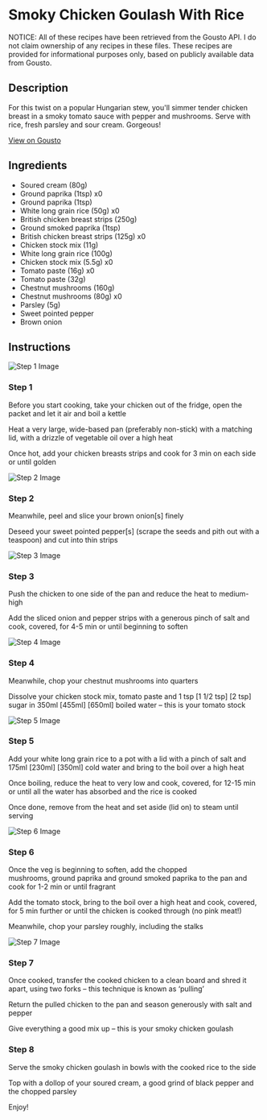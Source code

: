 # Smoky Chicken Goulash With Rice

NOTICE: All of these recipes have been retrieved from the Gousto API. I do not claim ownership of any recipes in these files. These recipes are provided for informational purposes only, based on publicly available data from Gousto.

## Description

For this twist on a popular Hungarian stew, you'll simmer tender chicken breast in a smoky tomato sauce with pepper and mushrooms. Serve with rice, fresh parsley and sour cream. Gorgeous! 

[View on Gousto](https://www.gousto.co.uk/recipes/cookbook/smoky-chicken-goulash-with-basmati-rice)

## Ingredients

- Soured cream (80g)
- Ground paprika (1tsp) x0
- Ground paprika (1tsp)
- White long grain rice (50g) x0
- British chicken breast strips (250g)
- Ground smoked paprika (1tsp)
- British chicken breast strips (125g) x0
- Chicken stock mix (11g)
- White long grain rice (100g)
- Chicken stock mix (5.5g) x0
- Tomato paste (16g) x0
- Tomato paste (32g)
- Chestnut mushrooms (160g)
- Chestnut mushrooms (80g) x0
- Parsley (5g)
- Sweet pointed pepper
- Brown onion

## Instructions

![Step 1 Image](https://production-media.gousto.co.uk/cms/recipe-step-image/step-1-1603721661519-x200.jpg)

### Step 1

Before you start cooking, take your chicken out of the fridge, open the packet and let it air and boil a kettle

Heat a very large, wide-based pan (preferably non-stick) with a matching lid, with a drizzle of vegetable oil over a high heat

Once hot, add your chicken breasts strips and cook for 3 min on each side or until golden

![Step 2 Image](https://production-media.gousto.co.uk/cms/recipe-step-image/step-2-1603721566676-x200.jpg)

### Step 2

Meanwhile, peel and slice your brown onion[s] finely

Deseed your sweet pointed pepper[s] (scrape the seeds and pith out with a teaspoon) and cut into thin strips

![Step 3 Image](https://production-media.gousto.co.uk/cms/recipe-step-image/step-3-1603721591792-x200.jpg)

### Step 3

Push the chicken to one side of the pan and reduce the heat to medium-high

Add the sliced onion and pepper strips with a generous pinch of salt and cook, covered, for 4-5 min or until beginning to soften

![Step 4 Image](https://production-media.gousto.co.uk/cms/recipe-step-image/1608.-step-4-x200.jpg)

### Step 4

Meanwhile, chop your chestnut mushrooms into quarters

Dissolve your chicken stock mix, tomato paste and 1 tsp<span class="text-purple"> [1 1/2 tsp] </span><span class="text-danger">[2 tsp]</span> sugar in 350ml <span class="text-purple">[455ml]</span><span class="text-danger"> [650ml]</span> boiled water – this is your tomato stock

![Step 5 Image](https://production-media.gousto.co.uk/cms/recipe-step-image/Step-4-1593449181466-x200.jpg)

### Step 5

Add your white long grain rice to a pot with a lid with a pinch of salt and 175ml <span class="text-purple">[230ml]</span> <span class="text-danger">[350ml]</span> cold water and bring to the boil over a high heat

Once boiling, reduce the heat to very low and cook, covered, for 12-15 min or until all the water has absorbed and the rice is cooked

Once done, remove from the heat and set aside (lid on) to steam until serving

![Step 6 Image](https://production-media.gousto.co.uk/cms/recipe-step-image/step-5-1603721623251-x200.jpg)

### Step 6

Once the veg is beginning to soften, add the chopped mushrooms, ground paprika and ground smoked paprika to the pan and cook for 1-2 min or until fragrant

Add the tomato stock, bring to the boil over a high heat and cook, covered, for 5 min further or until the chicken is cooked through (no pink meat!)

Meanwhile, chop your parsley roughly, including the stalks

![Step 7 Image](https://production-media.gousto.co.uk/cms/recipe-step-image/1608.-step-7-x200.jpg)

### Step 7

Once cooked, transfer the cooked chicken to a clean board and shred it apart, using two forks – this technique is known as ‘pulling’

Return the pulled chicken to the pan and season generously with salt and pepper

Give everything a good mix up – this is your smoky chicken goulash

### Step 8

Serve the smoky chicken goulash in bowls with the cooked rice to the side

Top with a dollop of your soured cream, a good grind of black pepper and the chopped parsley

Enjoy!

